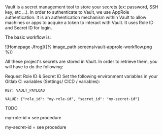 # 

Vault is a secret management tool to store your secrets (ex: password, SSH key, etc ...). In order to authenticate to Vault, we use AppRole authentication. It is an authentication mechanism within Vault to allow machines or apps to acquire a token to interact with Vault. It uses Role ID and Secret ID for login. 

The basic workflow is:

![Homepage Jfrog]({% image_path screens/vault-approle-workflow.png %})


All these project's secrets are stored in Vault. In order to retrieve them, you will have to do the following:

Request Role ID & Secret ID 
Set the following environment variables in your Gitlab CI variables (Settings/ CICD / variables):

```
KEY: VAULT_PAYLOAD
```

```
VALUE: {"role_id": "my-role-id", "secret_id": "my-secret-id"}
```

TODO 

my-role-id = see procedure

my-secret-id = see procedure